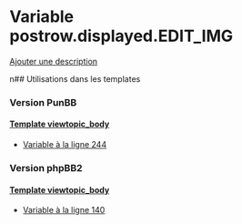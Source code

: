 # Variable postrow.displayed.EDIT_IMG
[Ajouter une description](https://fa-tvars.appspot.com/postrow.displayed.EDIT_IMG)

n## Utilisations dans les templates

### Version PunBB

#### [Template viewtopic_body](punbb/viewtopic_body.md)
* [Variable à la ligne 244](../punbb/viewtopic_body.tpl#L244)

### Version phpBB2

#### [Template viewtopic_body](subsilver/viewtopic_body.md)
* [Variable à la ligne 140](../subsilver/viewtopic_body.tpl#L140)